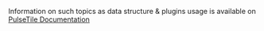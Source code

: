Information on such topics as data structure & plugins usage is available on [PulseTile Documentation](http://docs.pulsetile.com/)
